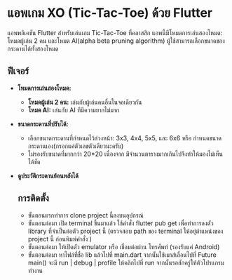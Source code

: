 # แอพเกม XO (Tic-Tac-Toe) ด้วย Flutter

แอพพลิเคชัน Flutter สำหรับเล่นเกม Tic-Tac-Toe ที่คลาสสิก แอพนี้มีโหมดการเล่นสองโหมด: โหมดผู้เล่น 2 คน และโหมด AI(alpha beta pruning algorithm) ผู้ใช้สามารถเลือกขนาดของกระดานได้ทั้งสองโหมด

## ฟีเจอร์

- **โหมดการเล่นสองโหมด:**
  - **โหมดผู้เล่น 2 คน:** เล่นกับผู้เล่นคนอื่นในจอเดียวกัน
  - **โหมด AI:** เล่นกับ AI ทีมีความยากไม่มาก 

- **ขนาดกระดานที่ปรับได้:**
  - เลือกขนาดกระดานที่กำหนดไว้ล่วงหน้า: 3x3, 4x4, 5x5, และ 6x6 หรือ กำหนดขนาดกระดานเอง(กรอกแค่ตัวเลขตัวเดียวนะครับ)
  - ไม่รองรับขนาดที่มากกว่า 20*20 เนื่องจาก มีจำนวนตารางมากเกินไปจึงทำให้มองไม่เห็นได้ชัด

- **ดูประวัติกระดานย้อนหลังได้**

  ## การติดตั้ง 
    - ขั้นตอนแรกทำการ clone project นี้ลงบนอุปกรณ์ 
    - ขั้นตอนต่อมา เปิด terminal ขึ้นมาแล้ว ใช้คำสั่ง flutter pub get เพื่อทำการลงตัว library ที่จำเป็นต่อตัว project นี้ (ตรวจสอบ path ของ terminal ให้อยุ่ตำแหน่งของ project นี้ ก่อนพิมพ์คำสั่ง )
    - ขั้นตอนต่อมา ให้เปิดตัว emulator หรือ เชื่อมต่อผ่าน โทรศัพท์ (รองรับแค่ Android)
    - ขั้นตอนต่อมา หาไฟล์ที่ชื่อ lib แล้วไปที่ main.dart จากนั้นใช้เมาส์เลื่อนไปที่ Future<void> main() จะมี run | debug | profile ให้คลิกไปที่ run จากนั้นรอสักครู่ให้ตัวโปรแกรมทำงาน
